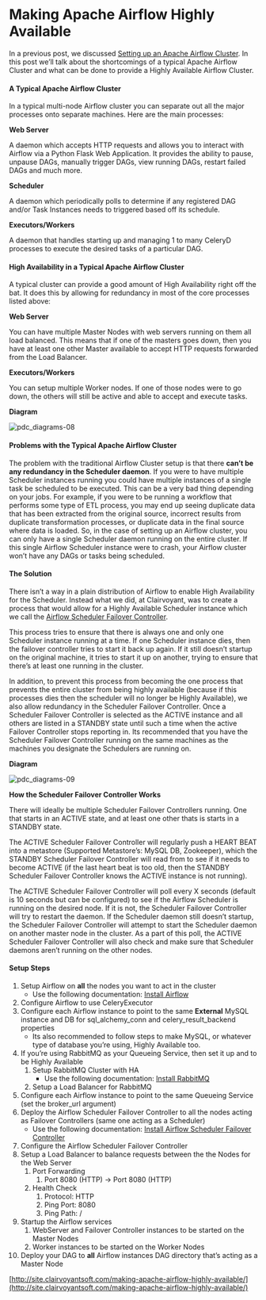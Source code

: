 # Making Apache Airflow Highly Available



In a previous post, we discussed [Setting up an Apache Airflow Cluster](http://site.clairvoyantsoft.com/setting-apache-airflow-cluster/). In this post we’ll talk about the shortcomings of a typical Apache Airflow Cluster and what can be done to provide a Highly Available Airflow Cluster.

#### A Typical Apache Airflow Cluster

In a typical multi-node Airflow cluster you can separate out all the major processes onto separate machines. Here are the main processes:

**Web Server**

A daemon which accepts HTTP requests and allows you to interact with Airflow via a Python Flask Web Application. It provides the ability to pause, unpause DAGs, manually trigger DAGs, view running DAGs, restart failed DAGs and much more.

**Scheduler**

A daemon which periodically polls to determine if any registered DAG and/or Task Instances needs to triggered based off its schedule.

**Executors/Workers**

A daemon that handles starting up and managing 1 to many CeleryD processes to execute the desired tasks of a particular DAG.

#### High Availability in a Typical Apache Airflow Cluster

A typical cluster can provide a good amount of High Availability right off the bat. It does this by allowing for redundancy in most of the core processes listed above:

**Web Server**

You can have multiple Master Nodes with web servers running on them all load balanced. This means that if one of the masters goes down, then you have at least one other Master available to accept HTTP requests forwarded from the Load Balancer.

**Executors/Workers**

You can setup multiple Worker nodes. If one of those nodes were to go down, the others will still be active and able to accept and execute tasks.

**Diagram**

![pdc\_diagrams-08](http://site.clairvoyantsoft.com/wp-content/uploads/2016/12/PDC_Diagrams-08.png)

#### Problems with the Typical Apache Airflow Cluster

The problem with the traditional Airflow Cluster setup is that there **can’t be any redundancy in the Scheduler daemon**. If you were to have multiple Scheduler instances running you could have multiple instances of a single task be scheduled to be executed. This can be a very bad thing depending on your jobs. For example, if you were to be running a workflow that performs some type of ETL process, you may end up seeing duplicate data that has been extracted from the original source, incorrect results from duplicate transformation processes, or duplicate data in the final source where data is loaded. So, in the case of setting up an Airflow cluster, you can only have a single Scheduler daemon running on the entire cluster. If this single Airflow Scheduler instance were to crash, your Airflow cluster won’t have any DAGs or tasks being scheduled.

#### The Solution

There isn’t a way in a plain distribution of Airflow to enable High Availability for the Scheduler. Instead what we did, at Clairvoyant, was to create a process that would allow for a Highly Available Scheduler instance which we call the [Airflow Scheduler Failover Controller](https://github.com/teamclairvoyant/airflow-scheduler-failover-controller).

This process tries to ensure that there is always one and only one Scheduler instance running at a time. If one Scheduler instance dies, then the failover controller tries to start it back up again. If it still doesn’t startup on the original machine, it tries to start it up on another, trying to ensure that there’s at least one running in the cluster.

In addition, to prevent this process from becoming the one process that prevents the entire cluster from being highly available \(because  if this processes dies then the scheduler will no longer be Highly Available\), we also allow redundancy in the Scheduler Failover Controller. Once a Scheduler Failover Controller is selected as the ACTIVE instance and all others are listed in a STANDBY state until such a time when the active Failover Controller stops reporting in. Its recommended that you have the Scheduler Failover Controller running on the same machines as the machines you designate the Schedulers are running on.

**Diagram**

![pdc\_diagrams-09](http://site.clairvoyantsoft.com/wp-content/uploads/2016/12/PDC_Diagrams-09.png)

**How the Scheduler Failover Controller Works**

There will ideally be multiple Scheduler Failover Controllers running. One that starts in an ACTIVE state, and at least one other thats is starts in a STANDBY state.

The ACTIVE Scheduler Failover Controller will regularly push a HEART BEAT into a metastore \(Supported Metastore’s: MySQL DB, Zookeeper\), which the STANDBY Scheduler Failover Controller will read from to see if it needs to become ACTIVE \(if the last heart beat is too old, then the STANDBY Scheduler Failover Controller knows the ACTIVE instance is not running\).

The ACTIVE Scheduler Failover Controller will poll every X seconds \(default is 10 seconds but can be configured\) to see if the Airflow Scheduler is running on the desired node. If it is not, the Scheduler Failover Controller will try to restart the daemon. If the Scheduler daemon still doesn’t startup, the Scheduler Failover Controller will attempt to start the Scheduler daemon on another master node in the cluster. As a part of this poll, the ACTIVE Scheduler Failover Controller will also check and make sure that Scheduler daemons aren’t running on the other nodes.

#### Setup Steps

1. Setup Airflow on **all** the nodes you want to act in the cluster
   * Use the following documentation: [Install Airflow](http://site.clairvoyantsoft.com/installing-and-configuring-apache-airflow/)
2. Configure Airflow to use CeleryExecutor
3. Configure each Airflow instance to point to the same **External** MySQL instance and DB for sql\_alchemy\_conn and celery\_result\_backend properties
   * Its also recommended to follow steps to make MySQL, or whatever type of database you’re using, Highly Available too.
4. If you’re using RabbitMQ as your Queueing Service, then set it up and to be Highly Available
   1. Setup RabbitMQ Cluster with HA
      * Use the following documentation: [Install RabbitMQ](http://site.clairvoyantsoft.com/installing-rabbitmq/)
   2. Setup a Load Balancer for RabbitMQ
5. Configure each Airflow instance to point to the same Queueing Service \(set the broker\_url argument\)
6. Deploy the Airflow Scheduler Failover Controller to all the nodes acting as Failover Controllers \(same one acting as a Scheduler\)
   * Use the following documentation: [Install Airflow Scheduler Failover Controller](https://github.com/teamclairvoyant/airflow-scheduler-failover-controller/blob/master/README.md#installation)
7. Configure the Airflow Scheduler Failover Controller
8. Setup a Load Balancer to balance requests between the the Nodes for the Web Server
   1. Port Forwarding
      1. Port 8080 \(HTTP\) → Port 8080 \(HTTP\)
   2. Health Check
      1. Protocol: HTTP
      2. Ping Port: 8080
      3. Ping Path: /
9. Startup the Airflow services
   1. WebServer and Failover Controller instances to be started on the Master Nodes
   2. Worker instances to be started on the Worker Nodes
10. Deploy your DAG to **all** Airflow instances DAG directory that’s acting as a Master Node

[http://site.clairvoyantsoft.com/making-apache-airflow-highly-available/](http://site.clairvoyantsoft.com/making-apache-airflow-highly-available/)

